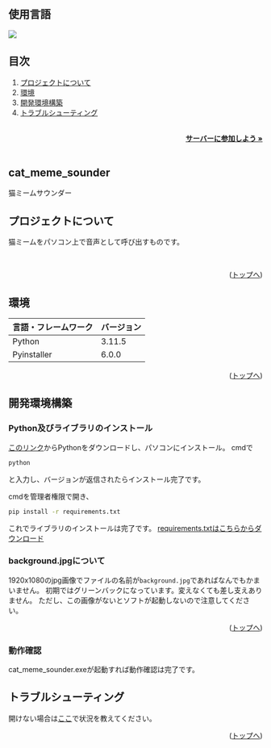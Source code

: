 <div id="top"></div>

## 使用言語

<p style="display: inline">
  <img src="https://img.shields.io/badge/-Python-F2C63C.svg?logo=python&style=for-the-badge">
</p>

## 目次

1. [プロジェクトについて](#プロジェクトについて)
2. [環境](#環境)
3. [開発環境構築](#開発環境構築)
4. [トラブルシューティング](#トラブルシューティング)

<br />
<div align="right">
    <a href="https://discord.gg/qZ2tAVH8Nt"><strong>サーバーに参加しよう »</strong></a>
</div>
<br />

## cat_meme_sounder

猫ミームサウンダー

## プロジェクトについて

猫ミームをパソコン上で音声として呼び出すものです。

  <p align="left">
    <br />

<p align="right">(<a href="#top">トップへ</a>)</p>

## 環境

| 言語・フレームワーク  | バージョン |
| --------------------- | ---------- |
| Python                | 3.11.5     |
| Pyinstaller           | 6.0.0      |

<p align="right">(<a href="#top">トップへ</a>)</p>

## 開発環境構築

### Python及びライブラリのインストール

[このリンク](https://www.python.org/downloads/)からPythonをダウンロードし、パソコンにインストール。
cmdで
```cmd
python
```
と入力し、バージョンが返信されたらインストール完了です。

cmdを管理者権限で開き、
```cmd
pip install -r requirements.txt
```
これでライブラリのインストールは完了です。
[requirements.txtはこちらからダウンロード](https://github.com/TaiyakiSontyo/cat_mem_sounder/blob/main/requirements.txt)

### background.jpgについて

1920x1080のjpg画像でファイルの名前が`background.jpg`であればなんでもかまいません。
初期ではグリーンバックになっています。変えなくても差し支えありません。
ただし、この画像がないとソフトが起動しないので注意してください。

<p align="right">(<a href="#top">トップへ</a>)</p>

### 動作確認

cat_meme_sounder.exeが起動すれば動作確認は完了です。

## トラブルシューティング

開けない場合は[ここ](https://discord.gg/qZ2tAVH8Nt)で状況を教えてください。

<p align="right">(<a href="#top">トップへ</a>)</p>
